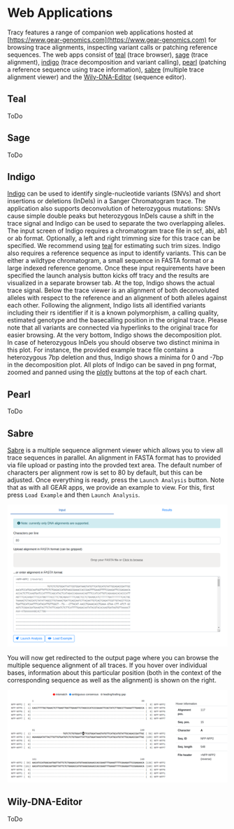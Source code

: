 # Web Applications

Tracy features a range of companion web applications hosted at [https://www.gear-genomics.com](https://www.gear-genomics.com) for browsing trace alignments, inspecting variant calls or patching reference sequences. The web apps consist of [teal](#teal) (trace browser), [sage](#sage) (trace alignment), [indigo](#indigo) (trace decomposition and variant calling), [pearl](#pearl) (patching a reference sequence using trace information), [sabre](#sabre) (multiple trace alignment viewer) and the [Wily-DNA-Editor](#wily-dna-editor) (sequence editor).

## Teal

ToDo

## Sage

ToDo

## Indigo

[Indigo](https://www.gear-genomics.com/indigo) can be used to identify single-nucleotide variants (SNVs) and short insertions or deletions (InDels) in a Sanger Chromatogram trace. The application also supports deconvolution of heterozygous mutations: SNVs cause simple double peaks but heterozygous InDels cause a shift in the trace signal and Indigo can be used to separate the two overlapping alleles. The input screen of Indigo requires a chromatogram trace file in scf, abi, ab1 or ab format. Optionally, a left and right trimming size for this trace can be specified. We recommend using [teal](https://www.gear-genomics.com/teal) for estimating such trim sizes. Indigo also requires a reference sequence as input to identify variants. This can be either a wildtype chromatogram, a small sequence in FASTA format or a large indexed reference genome. Once these input requirements have been specified the launch analysis button kicks off tracy and the results are visualized in a separate browser tab. At the top, Indigo shows the actual trace signal. Below the trace viewer is an alignment of both deconvoluted alleles with respect to the reference and an alignment of both alleles against each other. Following the alignment, Indigo lists all identified variants including their rs identifier if it is a known polymorphism, a calling quality, estimated genotype and the basecalling position in the original trace. Please note that all variants are connected via hyperlinks to the original trace for easier browsing. At the very bottom, Indigo shows the decomposition plot. In case of heterozygous InDels you should observe two distinct minima in this plot. For instance, the provided example trace file contains a heterozygous 7bp deletion and thus, Indigo shows a minima for 0 and -7bp in the decomposition plot. All plots of Indigo can be saved in png format, zoomed and panned using the [plotly](http://help.plot.ly) buttons at the top of each chart.

## Pearl

ToDo

## Sabre

[Sabre](https://www.gear-genomics.com/sabre/) is a multiple sequence alignment
viewer which allows you to view all trace sequences in parallel. An alignment in
FASTA format has to provided via file upload or pasting into the provded text area.
The default number of characters per alignment row is set to 80 by default,
but this can be adjusted.
Once everything is ready, press the `Launch Analysis` button.
Note that as with all GEAR apps, we provide an example to view. For this, first
press `Load Example` and then `Launch Analysis`.

![Sabre input page](./img/sabre-input.png)

You will now get redirected to the output page where you can browse the multiple
sequence alignment of all traces. If you hover over individual bases, information
about this particular position (both in the context of the corresponding sequence
as well as the alignment) is shown on the right.

![Sabre output page](./img/sabre-output.png)

## Wily-DNA-Editor

ToDo
